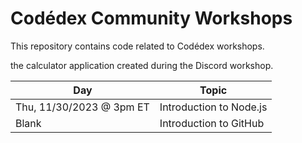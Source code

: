 # Codédex Community Workshops

This repository contains code related to Codédex workshops.

the calculator application created during the Discord workshop.

| Day      | Topic       | 
| ----------- | ----------- |
| Thu, 11/30/2023 @ 3pm ET | Introduction to Node.js |
| Blank | Introduction to GitHub | 
